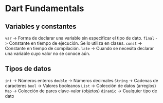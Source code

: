 # Dart Fundamentals

## Variables y constantes

`var` -> Forma de declarar una variable sin especificar el tipo de dato.
`final` -> Constante en tiempo de ejecución. Se lo utiliza en clases.
`const` -> Constante en tiempo de compilación.
`late` -> Cuando se necesita declarar una variable cuyo valor no se conoce aún.

## Tipos de datos

`int` -> Números enteros
`double` -> Números decimales
`String` -> Cadenas de caracteres
`bool` -> Valores booleanos
`List` -> Colección de datos (arreglos)
`Map` -> Colección de pares clave-valor (objetos)
`dinamic` -> Cualquier tipo de dato
